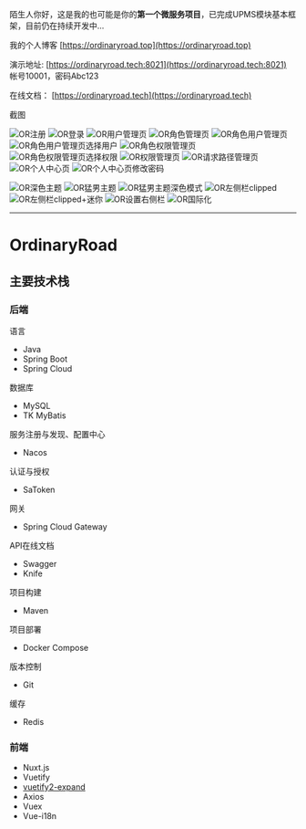 陌生人你好，这是我的也可能是你的**第一个微服务项目**，已完成UPMS模块基本框架，目前仍在持续开发中...

我的个人博客 [https://ordinaryroad.top](https://ordinaryroad.top)

演示地址: [https://ordinaryroad.tech:8021](https://ordinaryroad.tech:8021) 帐号10001，密码Abc123

在线文档： [https://ordinaryroad.tech](https://ordinaryroad.tech)

截图

![OR注册](https://user-images.githubusercontent.com/43869694/145922744-0041f36d-5f7c-461e-b62f-321d556cd686.png)
![OR登录](https://user-images.githubusercontent.com/43869694/145922710-74825e88-22a1-4f1f-af51-3df8da6ea2f1.png)
![OR用户管理页](https://user-images.githubusercontent.com/43869694/145922818-1e4d2f33-5c29-442e-9b58-cc5153e64f7c.png)
![OR角色管理页](https://user-images.githubusercontent.com/43869694/145922861-3dff9aac-e77f-4df5-9fd0-99e4dcec06dc.png)
![OR角色用户管理页](https://user-images.githubusercontent.com/43869694/145922875-12bc00e1-8431-4330-a64d-72abaa161a34.png)
![OR角色用户管理页选择用户](https://user-images.githubusercontent.com/43869694/145922895-e42e1a90-49be-4657-ae1b-eee28f92b2e9.png)
![OR角色权限管理页](https://user-images.githubusercontent.com/43869694/145922904-cc15644b-548a-438c-8ead-4fdefc3d94ee.png)
![OR角色权限管理页选择权限](https://user-images.githubusercontent.com/43869694/145922905-0ebd2f5e-2e58-4dc6-b80d-43a248eaf606.png)
![OR权限管理页](https://user-images.githubusercontent.com/43869694/145922928-47844ed4-f020-4840-8898-3620a578ef4f.png)
![OR请求路径管理页](https://user-images.githubusercontent.com/43869694/145922932-da1559d0-1e6f-4677-ad99-869b621051ac.png)
![OR个人中心页](https://user-images.githubusercontent.com/43869694/145923094-5ac1f4c0-e86b-4599-9d8b-088024c6fe54.png)
![OR个人中心页修改密码](https://user-images.githubusercontent.com/43869694/145923101-15b7d813-1d69-4f84-a04f-282d302feae5.png)

![OR深色主题](https://user-images.githubusercontent.com/43869694/145923020-be8c4c6b-8973-49bc-b518-e798eee43bcb.png)
![OR猛男主题](https://user-images.githubusercontent.com/43869694/145923004-3f47f856-cb45-427f-aac7-cb095b0f7a43.png)
![OR猛男主题深色模式](https://user-images.githubusercontent.com/43869694/145923011-3694f8b9-990c-41be-8504-0bdfa23af1b8.png)
![OR左侧栏clipped](https://user-images.githubusercontent.com/43869694/145923027-4e27f3a7-04e2-4bec-a975-04a79ad4c826.png)
![OR左侧栏clipped+迷你](https://user-images.githubusercontent.com/43869694/145923031-8f0c038c-4778-4967-9867-9edc8b23607d.png)
![OR设置右侧栏](https://user-images.githubusercontent.com/43869694/145923073-8d60ad91-8759-45fc-8a18-9782b157cb6d.png)
![OR国际化](https://user-images.githubusercontent.com/43869694/145923081-a76c54b6-2797-43fd-af20-1e8df76e91ee.png)


___

# OrdinaryRoad

## 主要技术栈

### 后端

语言

- Java
- Spring Boot
- Spring Cloud

数据库

- MySQL
- TK MyBatis

服务注册与发现、配置中心

- Nacos

认证与授权

- SaToken

网关

- Spring Cloud Gateway

API在线文档

- Swagger
- Knife

项目构建

- Maven

项目部署

- Docker Compose

版本控制

- Git

缓存

- Redis

### 前端

- Nuxt.js
- Vuetify
- [vuetify2-expand](http://vuetify2-expand.cn/)
- Axios
- Vuex
- Vue-i18n
